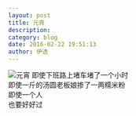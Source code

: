 ```yaml
---
layout: post
title: 元宵
description: 
category: blog
date: 2016-02-22 19:51:13
author: 伊迭
---
```


![元宵](http://blogfile.qiniudn.com/%40%2Fiyidie%2Fimg%2F2016022201.jpg)
即使下班路上堵车堵了一个小时  
即使一斤的汤圆老板娘掺了一两糯米粉  
即使一个人  
也要好好过